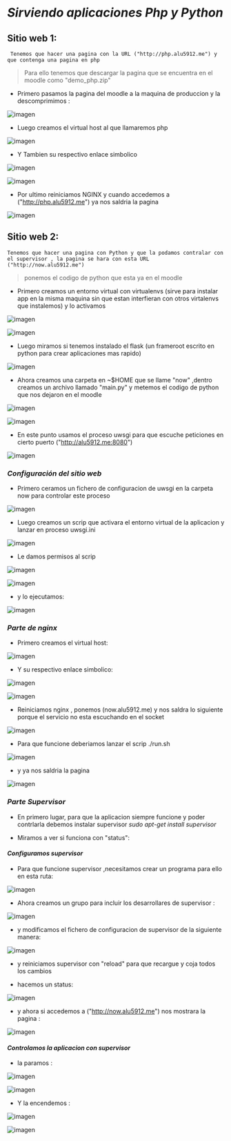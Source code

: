 # *Sirviendo aplicaciones Php y Python*  

## Sitio web 1:    

     Tenemos que hacer una pagina con la URL ("http://php.alu5912.me") y que contenga una pagina en php

> Para ello tenemos que descargar la pagina  que se encuentra en el moodle como "demo_php.zip"

* Primero pasamos la pagina del moodle a la maquina de produccion y la descomprimimos :  

![imagen](./IMG/1.PNG)

* Luego creamos el virtual host al que llamaremos php   

![imagen](./IMG/2.PNG)
* Y Tambien su respectivo enlace simbolico  

![imagen](./IMG/3.PNG)  

![imagen](./IMG/4.PNG)
* Por ultimo reiniciamos NGINX  y cuando  accedemos a ("http://php.alu5912.me") ya nos saldria la pagina

![imagen](./IMG/5.PNG)

## Sitio web 2:    

    Tenemos que hacer una pagina con Python y que la podamos contralar con el supervisor , la pagina se hara con esta URL ("http://now.alu5912.me")

> ponemos el codigo de python que esta ya en el moodle  

* Primero creamos un entorno virtual con virtualenvs (sirve para instalar app en la misma maquina sin que estan interfieran con otros virtalenvs que instalemos) y lo activamos

![imagen](./IMG/2/1.python.PNG)

![imagen](./IMG/2/003.PNG)   

* Luego miramos si tenemos instalado el flask (un frameroot escrito en python para crear aplicaciones mas rapido)    

![imagen](./IMG/2/004.PNG)

* Ahora  creamos una carpeta en   ~$HOME que se llame "now" ,dentro creamos un  archivo llamado "main.py" y metemos el codigo de python que nos dejaron en el moodle

![imagen](./IMG/2/001.PNG)  


![imagen](./IMG/2/002.PNG)

* En este punto usamos el proceso uwsgi para que escuche peticiones en cierto puerto  ("http://alu5912.me:8080")


![imagen](./IMG/2/005.PNG)  

### *Configuración del sitio web*

* Primero ceramos un fichero de configuracion de uwsgi en la carpeta now para controlar este proceso

![imagen](./IMG/2/006.PNG)  


* Luego creamos un scrip que activara el entorno virtual de la aplicacion  y lanzar en proceso uwsgi.ini   

![imagen](./IMG/2/007.PNG)    

* Le damos permisos al scrip

![imagen](./IMG/2/008.PNG)   

![imagen](./IMG/2/009.PNG)    

* y lo ejecutamos:  

![imagen](./IMG/2/010.PNG)   

### *Parte de nginx*  

* Primero creamos el virtual host:    

![imagen](./IMG/2/011.PNG)   

* Y su respectivo enlace simbolico:    

![imagen](./IMG/2/012.PNG)    

![imagen](./IMG/2/013.PNG)    

* Reiniciamos nginx , ponemos (now.alu5912.me) y nos saldra lo siguiente porque el servicio no esta escuchando en el socket

![imagen](./IMG/2/014.PNG)  

* Para que funcione deberiamos lanzar el scrip ./run.sh  

![imagen](./IMG/2/010.PNG)  

* y ya nos saldria la pagina

![imagen](./IMG/2/016.PNG)   

### *Parte Supervisor*    

* En primero lugar, para que la aplicacion siempre funcione y poder contrlarla debemos instalar supervisor *sudo apt-get install supervisor*  

* Miramos a ver si funciona con "status":  

#### *Configuramos supervisor*  

* Para que funcione supervisor ,necesitamos crear un programa para ello en esta ruta:   

![imagen](./IMG/2/progarm.PNG)

* Ahora creamos un grupo para incluir los desarrollares de supervisor :  

![imagen](./IMG/2/019.PNG)   

* y modificamos el fichero de configuracion de supervisor de la siguiente manera:  

![imagen](./IMG/2/020.PNG)   

* y reiniciamos supervisor  con "reload" para que recargue y coja todos los cambios  


* hacemos un status:  

![imagen](./IMG/2/018.PNG)   

* y ahora si accedemos a ("http://now.alu5912.me") nos mostrara la pagina :   

![imagen](./IMG/2/016.PNG)

#### *Controlamos la aplicacion con supervisor*  

* la paramos :  

![imagen](./IMG/2/para1.PNG)   

![imagen](./IMG/2/parado1.PNG)   


* Y la encendemos :  


![imagen](./IMG/2/start1.PNG)    


![imagen](./IMG/2/016.PNG)   

